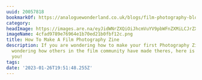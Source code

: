 ```yaml
---
uuid: 20057818
bookmarkOf: https://analoguewonderland.co.uk/blogs/film-photography-blog/how-to-make-a-film-photography-zine
category: 
headImage: https://images.are.na/eyJidWNrZXQiOiJhcmVuYV9pbWFnZXMiLCJrZXkiOiIyMDA1NzgxOC9vcmlnaW5hbF80Y2ZhZDk3ODllNzY5NjRlMWI3MGVkMjFiMGZiZjEyYy5wbmciLCJlZGl0cyI6eyJyZXNpemUiOnsid2lkdGgiOjEyMDAsImhlaWdodCI6MTIwMCwiZml0IjoiaW5zaWRlIiwid2l0aG91dEVubGFyZ2VtZW50Ijp0cnVlfSwid2VicCI6eyJxdWFsaXR5Ijo5MH0sImpwZWciOnsicXVhbGl0eSI6OTB9LCJyb3RhdGUiOm51bGx9fQ==?bc=0
imageName: 4cfad9789e76964e1b70ed21b0fbf12c.png
title: How To Make A Film Photography Zine
description: If you are wondering how to make your first Photography Zine, or are
  wondering how others in the film community have made theres, here is a blog for
  you!
tags: 
date: '2023-01-26T19:51:48.255Z'
---
```

